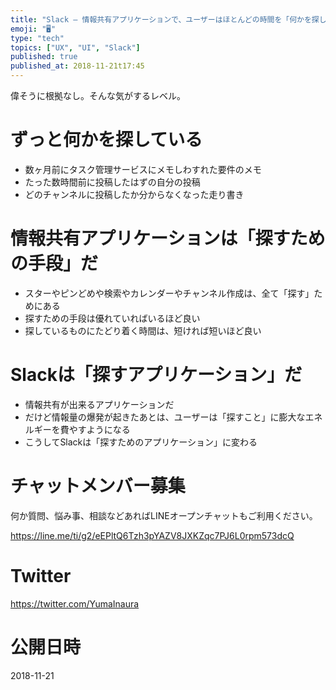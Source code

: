 ```yaml
---
title: "Slack – 情報共有アプリケーションで、ユーザーはほとんどの時間を「何かを探して」いる"
emoji: "🖥"
type: "tech"
topics: ["UX", "UI", "Slack"]
published: true
published_at: 2018-11-21t17:45
---
```


偉そうに根拠なし。そんな気がするレベル。

# ずっと何かを探している

- 数ヶ月前にタスク管理サービスにメモしわすれた要件のメモ
- たった数時間前に投稿したはずの自分の投稿
- どのチャンネルに投稿したか分からなくなった走り書き

# 情報共有アプリケーションは「探すための手段」だ

- スターやピンどめや検索やカレンダーやチャンネル作成は、全て「探す」ためにある
- 探すための手段は優れていればいるほど良い
- 探しているものにたどり着く時間は、短ければ短いほど良い

# Slackは「探すアプリケーション」だ

- 情報共有が出来るアプリケーションだ
- だけど情報量の爆発が起きたあとは、ユーザーは「探すこと」に膨大なエネルギーを費やすようになる
- こうしてSlackは「探すためのアプリケーション」に変わる








<!-- Update From Qiita API -->

# チャットメンバー募集


何か質問、悩み事、相談などあればLINEオープンチャットもご利用ください。

https://line.me/ti/g2/eEPltQ6Tzh3pYAZV8JXKZqc7PJ6L0rpm573dcQ





# Twitter


https://twitter.com/YumaInaura


<!-- Update From Qiita API -->



# 公開日時

2018-11-21
